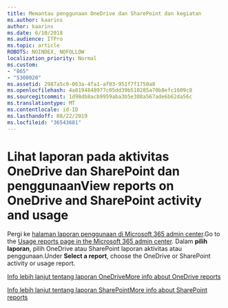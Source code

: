 ```yaml
---
title: Memantau penggunaan OneDrive dan SharePoint dan kegiatan
ms.author: kaarins
author: kaarins
ms.date: 6/10/2018
ms.audience: ITPro
ms.topic: article
ROBOTS: NOINDEX, NOFOLLOW
localization_priority: Normal
ms.custom:
- "865"
- "5300020"
ms.assetid: 2987a5c9-063a-4fa1-af03-951f7f1750a8
ms.openlocfilehash: 4a8194848977c05dd39b510285a70b8efc1609c8
ms.sourcegitcommit: 1d98db8acb9959aba3b5e308a567ade6b62da56c
ms.translationtype: MT
ms.contentlocale: id-ID
ms.lasthandoff: 08/22/2019
ms.locfileid: "36543681"
---
```

# <a name="view-reports-on-onedrive-and-sharepoint-activity-and-usage"></a><span data-ttu-id="a6b45-102">Lihat laporan pada aktivitas OneDrive dan SharePoint dan penggunaan</span><span class="sxs-lookup"><span data-stu-id="a6b45-102">View reports on OneDrive and SharePoint activity and usage</span></span>

<span data-ttu-id="a6b45-103">Pergi ke [halaman laporan penggunaan di Microsoft 365 admin center](https://admin.microsoft.com/AdminPortal/Home).</span><span class="sxs-lookup"><span data-stu-id="a6b45-103">Go to the [Usage reports page in the Microsoft 365 admin center](https://admin.microsoft.com/AdminPortal/Home).</span></span> <span data-ttu-id="a6b45-104">Dalam **pilih laporan**, pilih OneDrive atau SharePoint laporan aktivitas atau penggunaan.</span><span class="sxs-lookup"><span data-stu-id="a6b45-104">Under **Select a report**, choose the OneDrive or SharePoint activity or usage report.</span></span>
  
[<span data-ttu-id="a6b45-105">Info lebih lanjut tentang laporan OneDrive</span><span class="sxs-lookup"><span data-stu-id="a6b45-105">More info about OneDrive reports</span></span>](https://go.microsoft.com/fwlink/?linkid=875239)
  
[<span data-ttu-id="a6b45-106">Info lebih lanjut tentang laporan SharePoint</span><span class="sxs-lookup"><span data-stu-id="a6b45-106">More info about SharePoint reports</span></span>](https://go.microsoft.com/fwlink/?linkid=875240)
  